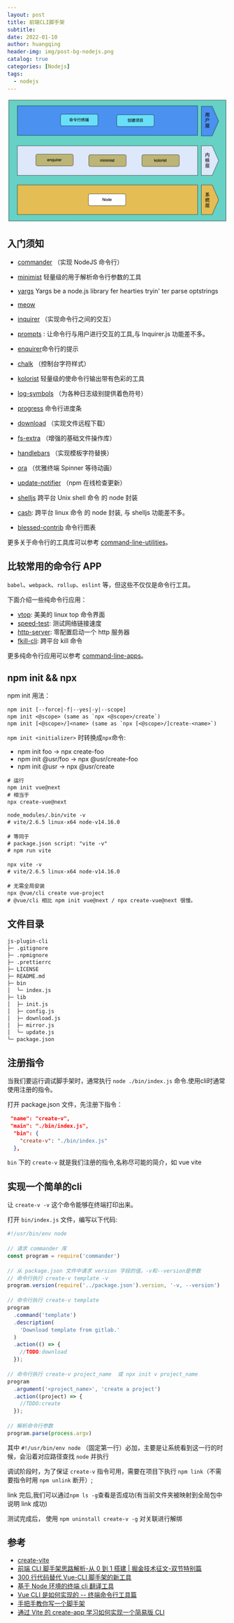 ```yaml
---
layout: post
title: 前端CLI脚手架
subtitle:
date: 2022-01-10
author: huangqing
header-img: img/post-bg-nodejs.png
catalog: true
categories: [Nodejs]
tags:
  - nodejs
---
```


![vite cli](/images/cli/vite-create-app.png)

## 入门须知

- [commander](https://github.com/tj/commander.js) （实现 NodeJS 命令行）
- [minimist](https://www.npmjs.com/package/minimist) 轻量级的用于解析命令行参数的工具
- [yargs](https://github.com/yargs/yargs) Yargs be a node.js library fer hearties tryin' ter parse optstrings
- [meow](https://github.com/sindresorhus/meow)

- [inquirer](https://www.npmjs.com/package/inquirer) （实现命令行之间的交互）
- [prompts](https://github.com/terkelg/prompts) : 让命令行与用户进行交互的工具,与 Inquirer.js 功能差不多。
- [enquirer](https://www.npmjs.com/package/enquirer)命令行的提示

- [chalk](https://www.npmjs.com/package/chalk) （控制台字符样式）
- [kolorist](https://www.npmjs.com/package/kolorist) 轻量级的使命令行输出带有色彩的工具
- [log-symbols](https://www.npmjs.com/package/log-symbols) （为各种日志级别提供着色符号）
- [progress](https://github.com/visionmedia/node-progress) 命令行进度条

- [download](https://www.npmjs.com/package/download) （实现文件远程下载）
- [fs-extra](https://www.npmjs.com/package/fs-extra) （增强的基础文件操作库）
- [handlebars](https://www.npmjs.com/package/handlebars) （实现模板字符替换）

- [ora](https://www.npmjs.com/package/ora) （优雅终端 Spinner 等待动画）
- [update-notifier](https://www.npmjs.com/package/update-notifier) （npm 在线检查更新）

- [shelljs](https://github.com/shelljs/shelljs) 跨平台 Unix shell 命令 的 node 封装
- [cash](https://github.com/dthree/cash): 跨平台 linux 命令 的 node 封装, 与 shelljs 功能差不多。
- [blessed-contrib](https://github.com/yaronn/blessed-contrib)  命令行图表

更多关于命令行的工具库可以参考 [command-line-utilities](https://github.com/sindresorhus/awesome-nodejs#command-line-utilities)。

## 比较常用的命令行 APP

`babel`、`webpack`、`rollup`、`eslint` 等，但这些不仅仅是命令行工具。

下面介绍一些纯命令行应用：

+ [vtop](https://github.com/MrRio/vtop): 美美的 linux top 命令界面
+ [speed-test](https://github.com/sindresorhus/speed-test): 测试网络链接速度
+ [http-server](https://github.com/http-party/http-server): 零配置启动一个 http 服务器
+ [fkill-cli](https://github.com/sindresorhus/fkill-cli): 跨平台 kill 命令

更多纯命令行应用可以参考 [command-line-apps](https://github.com/sindresorhus/awesome-nodejs#command-line-apps)。


## npm init && npx

npm init 用法：

```shell
npm init [--force|-f|--yes|-y|--scope]
npm init <@scope> (same as `npx <@scope>/create`)
npm init [<@scope>/]<name> (same as `npx [<@scope>/]create-<name>`)
```

`npm init <initializer>` 时转换成`npx`命令:

- npm init foo -> npx create-foo
- npm init @usr/foo -> npx @usr/create-foo
- npm init @usr -> npx @usr/create

```shell
# 运行
npm init vue@next
# 相当于
npx create-vue@next
```

```shell
node_modules/.bin/vite -v
# vite/2.6.5 linux-x64 node-v14.16.0

# 等同于
# package.json script: "vite -v"
# npm run vite

npx vite -v
# vite/2.6.5 linux-x64 node-v14.16.0

# 无需全局安装
npx @vue/cli create vue-project
# @vue/cli 相比 npm init vue@next / npx create-vue@next 很慢。
```

## 文件目录

```doc
js-plugin-cli
├─ .gitignore
├─ .npmignore 
├─ .prettierrc 
├─ LICENSE
├─ README.md
├─ bin
│  └─ index.js
├─ lib
│  ├─ init.js
│  ├─ config.js
│  ├─ download.js
│  ├─ mirror.js
│  └─ update.js
└─ package.json
```

## 注册指令

当我们要运行调试脚手架时，通常执行 `node ./bin/index.js` 命令.使用cli时通常使用注册的指令。

打开 package.json 文件，先注册下指令：

```json
 "name": "create-v",
 "main": "./bin/index.js",
  "bin": {
    "create-v": "./bin/index.js"
  },

```

`bin` 下的 `create-v` 就是我们注册的指令,名称尽可能的简介，如 vue vite

## 实现一个简单的cli

让 `create-v -v` 这个命令能够在终端打印出来。

打开 `bin/index.js` 文件，编写以下代码:

```js
#!/usr/bin/env node

// 请求 commander 库
const program = require('commander')

// 从 package.json 文件中请求 version 字段的值，-v和--version是参数
// 命令行执行 create-v template -v
program.version(require('../package.json').version, '-v, --version')

// 命令行执行 create-v template
program
  .command('template')
  .description(
    'Download template from gitlab.'
  )
  .action(() => {
    //TODO:download
  });

// 命令行执行 create-v project_name  或 npx init v project_name
program
  .argument('<project_name>', 'create a project')
  .action((project) => {
    //TDDO:create
  });

// 解析命令行参数
program.parse(process.argv)

```

其中 `#!/usr/bin/env node` （固定第一行）必加，主要是让系统看到这一行的时候，会沿着对应路径查找 `node` 并执行

调试阶段时，为了保证 `create-v` 指令可用，需要在项目下执行 `npm link`（不需要指令时用 `npm unlink` 断开）;

link 完后,我们可以通过`npm ls -g`查看是否成功(有当前文件夹被映射到全局包中说明 link 成功)

测试完成后， 使用 `npm uninstall create-v -g` 对关联进行解绑


## 参考

- [create-vite](https://github.com/vitejs/vite/tree/main/packages/create-vite)
- [前端 CLI 脚手架思路解析-从 0 到 1 搭建 | 掘金技术征文-双节特别篇](https://juejin.cn/post/6879265583205089287)
- [300 行代码替代 Vue-CLI 脚手架的新工具](https://mp.weixin.qq.com/s?__biz=MzkwODIwMDY2OQ==&mid=2247491913&idx=1&sn=84d672761a93a38c5df67b993fa2630d&chksm=c0cf3efbf7b8b7edd9044976ce7f347ae6304a3435dae3341603a7f33f8e10aecd0735017ef6&mpshare=1&scene=24&srcid=1025hioblj7sAXwV5B9MVU4i&sharer_sharetime=1635137245716&sharer_shareid=3f8e3a43f78ce137b6d0613608887aa1#rd)
- [基于 Node 环境的终端 cli 翻译工具](https://mp.weixin.qq.com/s?__biz=MzIyNDU2NTc5Mw==&mid=2247497837&idx=2&sn=a50f2cc413d53f829ee79896b5296fda&chksm=e80fb723df783e35349856b20864fba5056b1847f88cee4bdc36d63bdec4c822355587a26e4f&mpshare=1&scene=24&srcid=1012dUrpT3PO3xY8VBJn343P&sharer_sharetime=1634013391035&sharer_shareid=3f8e3a43f78ce137b6d0613608887aa1#rd)
- [Vue CLI 是如何实现的 -- 终端命令行工具篇](https://mp.weixin.qq.com/s?__biz=Mzg4MTYwMzY1Mw==&mid=2247496577&idx=1&sn=83bb3e99f5b049f48cbcef0ca8e91f92&source=41#wechat_redirect)
- [手把手教你写一个脚手架](https://mp.weixin.qq.com/s?__biz=Mzg4MTYwMzY1Mw==&mid=2247496656&idx=1&sn=8be2316a38fe9e81105bfbf8883a16c2&source=41#wechat_redirect)
- [通过 Vite 的 create-app 学习如何实现一个简易版 CLI](https://mp.weixin.qq.com/s?__biz=MzkwODIwMDY2OQ==&mid=2247489377&idx=1&sn=3f82274d0db6e51f25609fc95e11b99b&chksm=c0ccc8d3f7bb41c540dbf9a3c6a31c7ae7f59bf37e7e7990f3565c1f32be79e28fcc7443d7fb&mpshare=1&scene=24&srcid=0408iqJkUrF8EVkoo15r1J3e&sharer_sharetime=1617864161758&sharer_shareid=3f8e3a43f78ce137b6d0613608887aa1#rd)
